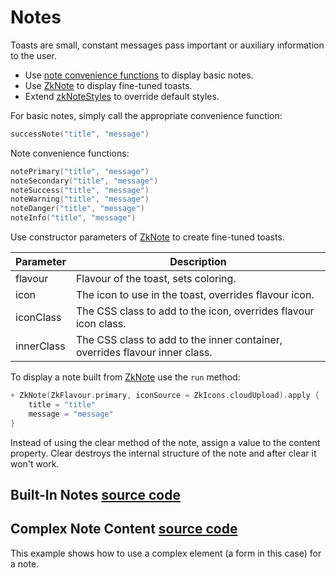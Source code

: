 # Notes

Toasts are small, constant messages pass important or auxiliary information to the user.

* Use [note convenience functions](/src/jsMain/kotlin/zakadabar/stack/frontend/builtin/note/note.kt) to display basic
  notes.
* Use [ZkNote](/src/jsMain/kotlin/zakadabar/stack/frontend/builtin/note/ZkNote.kt) to display fine-tuned toasts.
* Extend [zkNoteStyles](/src/jsMain/kotlin/zakadabar/stack/frontend/builtin/note/zkNoteStyles.kt) to override default
  styles.

For basic notes, simply call the appropriate convenience function:

```kotlin
successNote("title", "message")
```

Note convenience functions:

```kotlin
notePrimary("title", "message")
noteSecondary("title", "message")
noteSuccess("title", "message")
noteWarning("title", "message")
noteDanger("title", "message")
noteInfo("title", "message")
```

Use constructor parameters of [ZkNote](/src/jsMain/kotlin/zakadabar/stack/frontend/builtin/note/ZkNote.kt) to create
fine-tuned toasts.

| Parameter | Description |
| ---- | ---- |
| flavour |  Flavour of the toast, sets coloring. |
| icon |   The icon to use in the toast, overrides flavour icon. |
| iconClass | The CSS class to add to the icon, overrides flavour icon class. |
| innerClass | The CSS class to add to the inner container, overrides flavour inner class. |

To display a note built from [ZkNote](/src/jsMain/kotlin/zakadabar/stack/frontend/builtin/note/ZkNote.kt) use the `run`
method:

```kotlin
+ ZkNote(ZkFlavour.primary, iconSource = ZkIcons.cloudUpload).apply {
    title = "title"
    message = "message"
}
```

<div data-zk-enrich="Note" data-zk-flavour="Info" data-zk-title="Clear">
Instead of using the clear method of the note, assign a value to the
content property. Clear destroys the internal structure of the note and
after clear it won't work.
</div>

## Built-In Notes [source code](../../../../../lib/examples/src/jsMain/kotlin/zakadabar/lib/examples/frontend/note/NoteBasicExamples.kt)

<div data-zk-enrich="NoteBasicExamples"></div>

## Complex Note Content [source code](../../../../../lib/examples/src/jsMain/kotlin/zakadabar/lib/examples/frontend/note/NoteFormExample.kt)

This example shows how to use a complex element (a form in this case) for a note.

<div data-zk-enrich="NoteFormExample"></div>